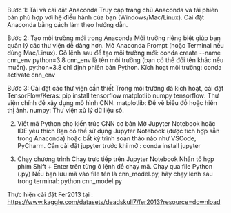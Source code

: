 Bước 1: Tải và cài đặt Anaconda
Truy cập trang chủ Anaconda và tải phiên bản phù hợp với hệ điều hành của bạn (Windows/Mac/Linux).
Cài đặt Anaconda bằng cách làm theo hướng dẫn.

Bước 2: Tạo môi trường mới trong Anaconda
Môi trường riêng biệt giúp bạn quản lý các thư viện dễ dàng hơn.
Mở Anaconda Prompt (hoặc Terminal nếu dùng Mac/Linux).
Gõ lệnh sau để tạo môi trường mới:
conda create --name cnn_env python=3.8
cnn_env là tên môi trường (bạn có thể đổi tên khác nếu muốn).
python=3.8 chỉ định phiên bản Python.
Kích hoạt môi trường:
conda activate cnn_env

Bước 3: Cài đặt các thư viện cần thiết
Trong môi trường đã kích hoạt, cài đặt TensorFlow/Keras:
pip install tensorflow matplotlib numpy
tensorflow: Thư viện chính để xây dựng mô hình CNN.
matplotlib: Để vẽ biểu đồ hoặc hiển thị ảnh.
numpy: Thư viện xử lý dữ liệu số.

2. Viết mã Python cho kiến trúc CNN cơ bản
Mở Jupyter Notebook hoặc IDE yêu thích
Bạn có thể sử dụng Jupyter Notebook (được tích hợp sẵn trong Anaconda) hoặc bất kỳ trình soạn thảo nào như VSCode, PyCharm.
Cần cài đặt jupyter trước khi mở : conda install jupyter

4. Chạy chương trình
Chạy trực tiếp trên Jupyter Notebook
Nhấn tổ hợp phím Shift + Enter trên từng ô lệnh để chạy mã.
Chạy qua file Python (.py)
Nếu bạn lưu mã vào file tên là cnn_model.py, hãy chạy lệnh sau trong terminal:
python cnn_model.py

Thực hiện cài đặt Fer2013 tại : https://www.kaggle.com/datasets/deadskull7/fer2013?resource=download
